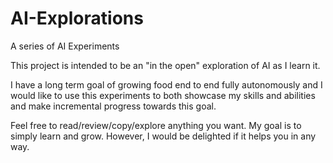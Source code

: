 # AI-Explorations

A series of AI Experiments

This project is intended to be an "in the open" exploration of AI as I learn it.

I have a long term goal of growing food end to end fully autonomously and I would
like to use this experiments to both showcase my skills and abilities and
make incremental progress towards this goal.

Feel free to read/review/copy/explore anything you want. My goal is to simply learn and
grow. However, I would be delighted if it helps you in any way.
